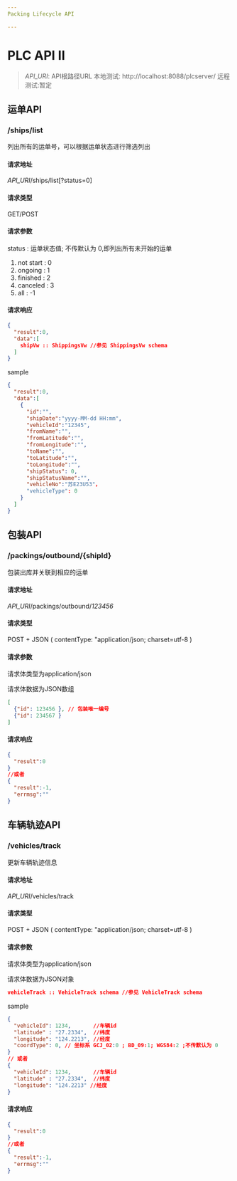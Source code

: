 ```yaml
---
Packing Lifecycle API

---
```


# PLC API II

> *API_URI*: API根路径URL
> 本地测试: http://localhost:8088/plcserver/
> 远程测试:暂定
>


## 运单API

###  /ships/list
列出所有的运单号，可以根据运单状态进行筛选列出

#### 请求地址

*API_URI*/ships/list[?status=0]

#### 请求类型

GET/POST

#### 请求参数
status : 运单状态值; 不传默认为 0,即列出所有未开始的运单
1. not start : 0
2. ongoing  : 1
3. finished  : 2
4. canceled   : 3
5. all : -1

#### 请求响应

```json
{
  "result":0,
  "data":[
    shipVw :: ShippingsVw //参见 ShippingsVw schema
  ]
}
```

sample

```json
{
  "result":0,
  "data":[
    {
      "id":"",
      "shipDate":"yyyy-MM-dd HH:mm",
      "vehicleId":"12345",
      "fromName":"",
      "fromLatitude":"",
      "fromLongitude":"",
      "toName":"",
      "toLatitude":"",
      "toLongitude":"",
      "shipStatus": 0,
      "shipStatusName":"",
      "vehicleNo":"苏E23U53"，
      "vehicleType": 0
    }
  ]
}
```



## 包装API

### /packings/outbound/{shipId}

包装出库并关联到相应的运单

#### 请求地址

*API_URI*/packings/outbound/*123456*

#### 请求类型

POST + JSON ( contentType: "application/json; charset=utf-8 )

#### 请求参数

请求体类型为application/json

请求体数据为JSON数组

```json
[
  {"id": 123456 }, // 包装唯一编号
  {"id": 234567 }
]
```

#### 请求响应

```json
{
  "result":0
}
//或者
{
  "result":-1,
  "errmsg":""
}
```



## 车辆轨迹API

### /vehicles/track

更新车辆轨迹信息

#### 请求地址

*API_URI*/vehicles/track

#### 请求类型

POST + JSON ( contentType: "application/json; charset=utf-8 )

#### 请求参数

请求体类型为application/json

请求体数据为JSON对象

```json
vehicleTrack :: VehicleTrack schema //参见 VehicleTrack schema
```

sample

```json
{
  "vehicleId": 1234, 	   //车辆id
  "latitude" : "27.2334",  //纬度
  "longitude": "124.2213", //经度
  "coordType": 0, // 坐标系 GCJ_02:0 ; BD_09:1; WGS84:2 ;不传默认为 0
}
// 或者
{
  "vehicleId": 1234, 	   //车辆id
  "latitude" : "27.2334",  //纬度
  "longitude": "124.2213" //经度
}

```



#### 请求响应

```json
{
  "result":0
}
//或者
{
  "result":-1,
  "errmsg":""
}
```
